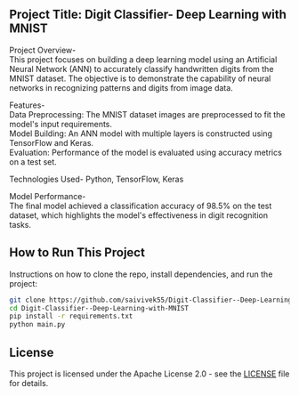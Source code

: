 ## Project Title: Digit Classifier- Deep Learning with MNIST                                                                            
Project Overview-                                                                     
This project focuses on building a deep learning model using an Artificial Neural Network (ANN) to accurately classify handwritten digits from the MNIST dataset. The objective is to demonstrate the capability of neural networks in recognizing patterns and digits from image data.
                                      
Features-                                                                                                                                                                                                          
Data Preprocessing: The MNIST dataset images are preprocessed to fit the model's input requirements.                                                                                                                     
Model Building: An ANN model with multiple layers is constructed using TensorFlow and Keras.                                                                                                                                                                                                                                         
Evaluation: Performance of the model is evaluated using accuracy metrics on a test set.                                                                                                     
                                             
Technologies Used- Python, TensorFlow, Keras                                                              
                                                                
Model Performance-                                                                                      
The final model achieved a classification accuracy of 98.5% on the test dataset, which highlights the model's effectiveness in digit recognition tasks.                                            

## How to Run This Project
Instructions on how to clone the repo, install dependencies, and run the project:
```bash
git clone https://github.com/saivivek55/Digit-Classifier--Deep-Learning-with-MNIST.git
cd Digit-Classifier--Deep-Learning-with-MNIST
pip install -r requirements.txt
python main.py
```

## License
This project is licensed under the Apache License 2.0 - see the [LICENSE](LICENSE) file for details.


